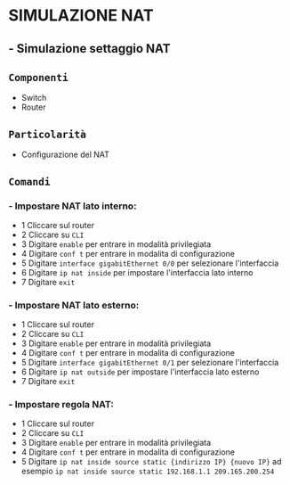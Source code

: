 # SIMULAZIONE NAT
## - Simulazione settaggio NAT
## `Componenti`
- Switch
- Router
## `Particolarità`
- Configurazione del NAT
## `Comandi`
### - Impostare NAT lato interno:
  -  1 Cliccare sul router
  -  2 Cliccare su `CLI`
  -  3 Digitare `enable` per entrare in modalità privilegiata
  -  4 Digitare `conf t` per entrare in modalita di configurazione
  -  5 Digitare `interface gigabitEthernet 0/0` per selezionare l'interfaccia
  -  6 Digitare `ip nat inside` per impostare l'interfaccia lato interno
  -  7 Digitare `exit`
### - Impostare NAT lato esterno:
  -  1 Cliccare sul router
  -  2 Cliccare su `CLI`
  -  3 Digitare `enable` per entrare in modalità privilegiata
  -  4 Digitare `conf t` per entrare in modalita di configurazione
  -  5 Digitare `interface gigabitEthernet 0/1` per selezionare l'interfaccia
  -  6 Digitare `ip nat outside` per impostare l'interfaccia lato esterno
  -  7 Digitare `exit`
### - Impostare regola NAT:
  -  1 Cliccare sul router
  -  2 Cliccare su `CLI`
  -  3 Digitare `enable` per entrare in modalità privilegiata
  -  4 Digitare `conf t` per entrare in modalita di configurazione
  -  5 Digitare `ip nat inside source static {indirizzo IP} {nuovo IP}` ad esempio `ip nat inside source static 192.168.1.1 209.165.200.254`

